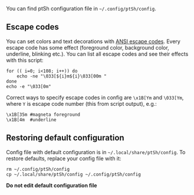 You can find ptSh configuration file in `~/.config/ptSh/config`. 

## Escape codes
You can set colors and text decorations with [ANSI escape codes](https://en.wikipedia.org/wiki/ANSI_escape_code). Every escape code has some effect (foreground color, background color, underline, blinking etc.). You can list all escape codes and see their effects with this script:

```shell
for (( i=0; i<108; i++)) do
    echo -ne "\033[${i}m${i}\033[00m "
done
echo -e "\033[0m"
```
Correct ways to specify escape codes in config are `\x1B[Ym` and `\033[Ym`, where `Y` is escape code number (this from script output), e.g.: 

```shell
\x1B[35m #magneta foreground
\x1B[4m  #underline
```

## Restoring default configuration
Config file with default configuration is in `~/.local/share/ptSh/config`. To restore defaults, replace your config file with it:
```shell
rm ~/.config/ptSh/config
cp ~/.local/share/ptSh/config ~/.config/ptSh/config
```
**Do not edit default configuration file**